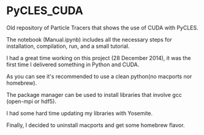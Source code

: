 # PyCLES_CUDA

Old repository of Particle Tracers that shows the use of CUDA with PyCLES.

The notebook (Manual.ipynb) includes all the necessary steps for installation, compilation, run, and a small tutorial.

I had a great time working on this project (28 December 2014), it was the first time I delivered something in Python and CUDA.

As you can see it's recommended to use a clean python(no macports nor homebrew). 

The package manager can be used to install libraries that involve gcc (open-mpi or hdf5).

I had some hard time updating my libraries with Yosemite.

Finally, I decided to uninstall macports and get some homebrew flavor.

